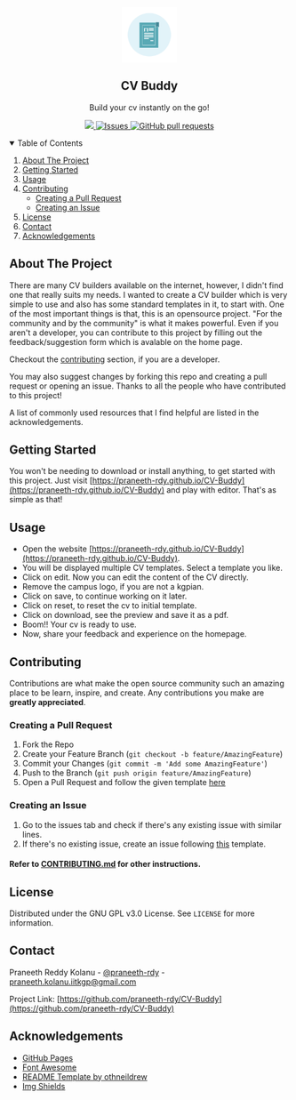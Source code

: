 <p align="center">
 <img width="100px" src="./img/readme/project_logo.png" align="center" alt="GitHub Readme Stats" />
 <h2 align="center">CV Buddy</h2>
 <p align="center">Build your cv instantly on the go!</p>
</p>

<p align="center">
    <a href="https://praneeth-rdy.github.io/CV-Buddy">
        <img src="https://img.shields.io/website?down_color=lightgrey&down_message=down&up_color=%231e90ff&up_message=live&url=https%3A%2F%2Fpraneeth-rdy.github.io%2F/CV-Buddy%2F"/>
    </a>
    <a href="https://github.com/praneeth-rdy/CV-Buddy/issues">
      <img alt="Issues" src="https://img.shields.io/github/issues/praneeth-rdy/CV-Buddy?color=0088ff" />
    </a>
    <a href="https://github.com/praneeth-rdy/CV-Buddy/pulls">
      <img alt="GitHub pull requests" src="https://img.shields.io/github/issues-pr/praneeth-rdy/CV-Buddy?color=0088ff" />
    </a>
</p>

<!-- TABLE OF CONTENTS -->
<details open="open">
  <summary>Table of Contents</summary>
  <ol>
    <li>
      <a href="#about-the-project">About The Project</a>
      <!-- <ul>
        <li><a href="#built-with">Built With</a></li>
      </ul> -->
    </li>
    <li>
      <a href="#getting-started">Getting Started</a>
    </li>
    <li><a href="#usage">Usage</a></li>
    <li>
        <a href="#contributing">Contributing</a>
        <ul>
            <li>
                <a href="#creating-a-pull-request">Creating a Pull Request</a>
            </li>
            <li>
                <a href="#creating-an-issue">Creating an Issue</a>
            </li>
        </ul>
    </li>
    <li><a href="#license">License</a></li>
    <li><a href="#contact">Contact</a></li>
    <li><a href="#acknowledgements">Acknowledgements</a></li>
  </ol>
</details>



<!-- ABOUT THE PROJECT -->
## About The Project


There are many CV builders available on the internet, however, I didn't find one that really suits my needs. I wanted to create a CV builder which is very simple to use and also has some standard templates in it, to start with. One of the most important things is that, this is an opensource project. "For the community and by the community" is what it makes powerful. Even if you aren't a developer, you can contribute to this project by filling out the feedback/suggestion form which is avalable on the home page.

Checkout the [contributing](#contributing) section, if you are a developer.

<!-- Here's why:
* Your time should be focused on creating something amazing. A project that solves a problem and helps others
* You shouldn't be doing the same tasks over and over like creating a README from scratch
* You should element DRY principles to the rest of your life :smile: -->

You may also suggest changes by forking this repo and creating a pull request or opening an issue. Thanks to all the people who have contributed to this project!

A list of commonly used resources that I find helpful are listed in the acknowledgements.

<!-- GETTING STARTED -->
## Getting Started

You won't be needing to download or install anything, to get started with this project.
Just visit [https://praneeth-rdy.github.io/CV-Buddy](https://praneeth-rdy.github.io/CV-Buddy) and play with editor. That's as simple as that!


<!-- USAGE EXAMPLES -->
## Usage

- Open the website [https://praneeth-rdy.github.io/CV-Buddy](https://praneeth-rdy.github.io/CV-Buddy).
- You will be displayed multiple CV templates. Select a template you like.
- Click on edit. Now you can edit the content of the CV directly. 
- Remove the campus logo, if you are not a kgpian.
- Click on save, to continue working on it later.
- Click on reset, to reset the cv to initial template.
- Click on download, see the preview and save it as a pdf. 
- Boom!! Your cv is ready to use.
- Now, share your feedback and experience on the homepage.

<!-- _For more examples, please refer to the [Documentation](https://example.com)_ -->


<!-- CONTRIBUTING -->
## Contributing

Contributions are what make the open source community such an amazing place to be learn, inspire, and create. Any contributions you make are **greatly appreciated**.

### Creating a Pull Request

1. Fork the Repo
2. Create your Feature Branch (`git checkout -b feature/AmazingFeature`)
3. Commit your Changes (`git commit -m 'Add some AmazingFeature'`)
4. Push to the Branch (`git push origin feature/AmazingFeature`)
5. Open a Pull Request and follow the given template [here](pull_request_template.md)

### Creating an Issue

1. Go to the issues tab and check if there's any existing issue with similar lines.
2. If there's no existing issue, create an issue following [this](issue_template.md) template.

#### Refer to [CONTRIBUTING.md](CONTRIBUTING.md) for other instructions.

<!-- LICENSE -->
## License

Distributed under the GNU GPL v3.0 License. See `LICENSE` for more information.



<!-- CONTACT -->
## Contact

Praneeth Reddy Kolanu - [@praneeth-rdy](https://www.facebook.com/praneeth.reddy.3557440) - praneeth.kolanu.iitkgp@gmail.com

Project Link: [https://github.com/praneeth-rdy/CV-Buddy](https://github.com/praneeth-rdy/CV-Buddy)


<!-- ACKNOWLEDGEMENTS -->
## Acknowledgements
* [GitHub Pages](https://pages.github.com)
* [Font Awesome](https://fontawesome.com)
* [README Template by othneildrew](https://github.com/othneildrew/Best-README-Template)
* [Img Shields](https://shields.io)